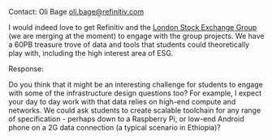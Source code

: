 Contact: Oli Bage <oli.bage@refinitiv.com>

I would indeed love to get Refinitiv and the [London Stock Exchange
Group](London_Stock_Exchange_Group "wikilink") (we are merging at the
moment) to engage with the group projects. We have a 60PB treasure trove
of data and tools that students could theoretically play with, including
the high interest area of ESG.

Response:

Do you think that it might be an interesting challenge for students to
engage with some of the infrastructure design questions too? For
example, I expect your day to day work with that data relies on high-end
compute and networks. We could ask students to create scalable toolchain
for any range of specification - perhaps down to a Raspberry Pi, or
low-end Android phone on a 2G data connection (a typical scenario in
Ethiopia)?